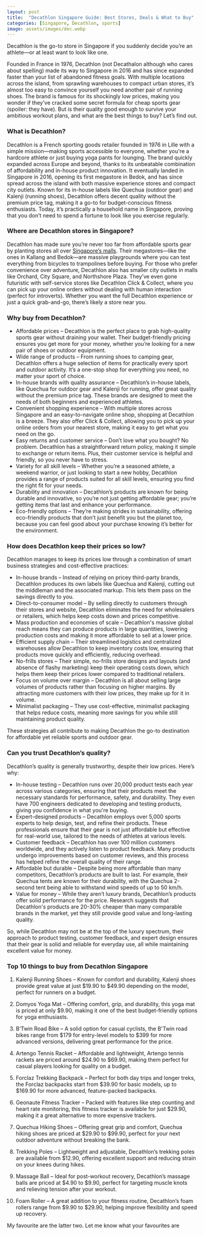 ```yaml
---
layout: post
title:  "Decathlon Singapore Guide: Best Stores, Deals & What to Buy"
categories: [Singapore, Decathlon, sports]
image: assets/images/dec.webp
---
```


Decathlon is the go-to store in Singapore if you suddenly decide you’re an athlete—or at least want to look like one.

Founded in France in 1976, Decathlon (not Decathalon although who cares about spelling) made its way to Singapore in 2016 and has since expanded faster than your list of abandoned fitness goals. With multiple locations across the island, from sprawling warehouses to compact urban stores, it’s almost too easy to convince yourself you need another pair of running shoes. The brand is famous for its shockingly low prices, making you wonder if they’ve cracked some secret formula for cheap sports gear (spoiler: they have). But is their quality good enough to survive your ambitious workout plans, and what are the best things to buy? Let’s find out.

### What is Decathlon?

Decathlon is a French sporting goods retailer founded in 1976 in Lille with a simple mission—making sports accessible to everyone, whether you're a hardcore athlete or just buying yoga pants for lounging. The brand quickly expanded across Europe and beyond, thanks to its unbeatable combination of affordability and in-house product innovation. It eventually landed in Singapore in 2016, opening its first megastore in Bedok, and has since spread across the island with both massive experience stores and compact city outlets. Known for its in-house labels like Quechua (outdoor gear) and Kalenji (running shoes), Decathlon offers decent quality without the premium price tag, making it a go-to for budget-conscious fitness enthusiasts. Today, it’s practically a household name in Singapore, proving that you don’t need to spend a fortune to look like you exercise regularly.

### Where are Decathlon stores in Singapore?

Decathlon has made sure you’re never too far from affordable sports gear by planting stores all over [Singapore’s malls](https://fromhktosg.github.io/shopping-in-singapore/). Their megastores—like the ones in Kallang and Bedok—are massive playgrounds where you can test everything from bicycles to trampolines before buying. For those who prefer convenience over adventure, Decathlon also has smaller city outlets in malls like Orchard, City Square, and Northshore Plaza. They’ve even gone futuristic with self-service stores like Decathlon Click & Collect, where you can pick up your online orders without dealing with human interaction (perfect for introverts). Whether you want the full Decathlon experience or just a quick grab-and-go, there’s likely a store near you.

### Why buy from Decathlon?

+ Affordable prices – Decathlon is the perfect place to grab high-quality sports gear without draining your wallet. Their budget-friendly pricing ensures you get more for your money, whether you’re looking for a new pair of shoes or outdoor equipment.
+ Wide range of products – From running shoes to camping gear, Decathlon offers a huge selection of items for practically every sport and outdoor activity. It’s a one-stop shop for everything you need, no matter your sport of choice.
+ In-house brands with quality assurance – Decathlon’s in-house labels, like Quechua for outdoor gear and Kalenji for running, offer great quality without the premium price tag. These brands are designed to meet the needs of both beginners and experienced athletes.
+ Convenient shopping experience – With multiple stores across Singapore and an easy-to-navigate online shop, shopping at Decathlon is a breeze. They also offer Click & Collect, allowing you to pick up your online orders from your nearest store, making it easy to get what you need on the go.
+ Easy returns and customer service – Don’t love what you bought? No problem. Decathlon has a straightforward return policy, making it simple to exchange or return items. Plus, their customer service is helpful and friendly, so you never have to stress.
+ Variety for all skill levels – Whether you’re a seasoned athlete, a weekend warrior, or just looking to start a new hobby, Decathlon provides a range of products suited for all skill levels, ensuring you find the right fit for your needs.
+ Durability and innovation – Decathlon’s products are known for being durable and innovative, so you’re not just getting affordable gear; you’re getting items that last and enhance your performance.
+ Eco-friendly options – They’re making strides in sustainability, offering eco-friendly products that don’t just benefit you but the planet too, because you can feel good about your purchase knowing it’s better for the environment.

### How does Decathlon keep their prices so low?

Decathlon manages to keep its prices low through a combination of smart business strategies and cost-effective practices:

+ In-house brands – Instead of relying on pricey third-party brands, Decathlon produces its own labels like Quechua and Kalenji, cutting out the middleman and the associated markup. This lets them pass on the savings directly to you.
+ Direct-to-consumer model – By selling directly to customers through their stores and website, Decathlon eliminates the need for wholesalers or retailers, which helps keep costs down and prices competitive.
+ Mass production and economies of scale – Decathlon's massive global reach means they can produce products in large quantities, lowering production costs and making it more affordable to sell at a lower price.
+ Efficient supply chain – Their streamlined logistics and centralized warehouses allow Decathlon to keep inventory costs low, ensuring that products move quickly and efficiently, reducing overhead.
+ No-frills stores – Their simple, no-frills store designs and layouts (and absence of flashy marketing) keep their operating costs down, which helps them keep their prices lower compared to traditional retailers.
+ Focus on volume over margin – Decathlon is all about selling large volumes of products rather than focusing on higher margins. By attracting more customers with their low prices, they make up for it in volume.
+ Minimalist packaging – They use cost-effective, minimalist packaging that helps reduce costs, meaning more savings for you while still maintaining product quality.

These strategies all contribute to making Decathlon the go-to destination for affordable yet reliable sports and outdoor gear.

### Can you trust Decathlon’s quality?

Decathlon’s quality is generally trustworthy, despite their low prices. Here’s why:

+ In-house testing – Decathlon runs over 20,000 product tests each year across various categories, ensuring that their products meet the necessary standards for performance, safety, and durability. They even have 700 engineers dedicated to developing and testing products, giving you confidence in what you're buying.
+ Expert-designed products – Decathlon employs over 5,000 sports experts to help design, test, and refine their products. These professionals ensure that their gear is not just affordable but effective for real-world use, tailored to the needs of athletes at various levels.
+ Customer feedback – Decathlon has over 100 million customers worldwide, and they actively listen to product feedback. Many products undergo improvements based on customer reviews, and this process has helped refine the overall quality of their range.
+ Affordable but durable – Despite being more affordable than many competitors, Decathlon’s products are built to last. For example, their Quechua tents are known for their durability, with the Quechua 2-second tent being able to withstand wind speeds of up to 50 km/h.
+ Value for money – While they aren’t luxury brands, Decathlon’s products offer solid performance for the price. Research suggests that Decathlon's products are 20-30% cheaper than many comparable brands in the market, yet they still provide good value and long-lasting quality.

So, while Decathlon may not be at the top of the luxury spectrum, their approach to product testing, customer feedback, and expert design ensures that their gear is solid and reliable for everyday use, all while maintaining excellent value for money.

### Top 10 things to buy from Decathlon Singapore

1. Kalenji Running Shoes – Known for comfort and durability, Kalenji shoes provide great value at just $19.90 to $49.90 depending on the model, perfect for runners on a budget.

2. Domyos Yoga Mat – Offering comfort, grip, and durability, this yoga mat is priced at only $9.90, making it one of the best budget-friendly options for yoga enthusiasts.

3. B’Twin Road Bike – A solid option for casual cyclists, the B'Twin road bikes range from $179 for entry-level models to $399 for more advanced versions, delivering great performance for the price.

4. Artengo Tennis Racket – Affordable and lightweight, Artengo tennis rackets are priced around $24.90 to $69.90, making them perfect for casual players looking for quality on a budget.

5. Forclaz Trekking Backpack – Perfect for both day trips and longer treks, the Forclaz backpacks start from $39.90 for basic models, up to $169.90 for more advanced, feature-packed backpacks.

6. Geonaute Fitness Tracker – Packed with features like step counting and heart rate monitoring, this fitness tracker is available for just $29.90, making it a great alternative to more expensive trackers.

7. Quechua Hiking Shoes – Offering great grip and comfort, Quechua hiking shoes are priced at $29.90 to $99.90, perfect for your next outdoor adventure without breaking the bank.

8. Trekking Poles – Lightweight and adjustable, Decathlon’s trekking poles are available from $12.90, offering excellent support and reducing strain on your knees during hikes.

9. Massage Ball – Ideal for post-workout recovery, Decathlon’s massage balls are priced at $4.90 to $9.90, perfect for targeting muscle knots and relieving tension after your workout.

10. Foam Roller – A great addition to your fitness routine, Decathlon’s foam rollers range from $9.90 to $29.90, helping improve flexibility and speed up recovery.

My favourite are the latter two. Let me know what your favourites are
